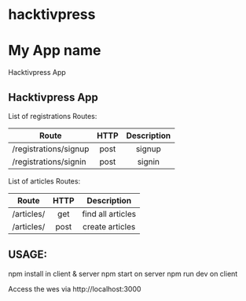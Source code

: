 # hacktivpress

# My App name
Hacktivpress App

## Hacktivpress App


List of registrations Routes:

| Route                   | HTTP  | Description             |
| ----------------------  |:-----:|:-----------------------:|
| /registrations/signup   | post  | signup                  |
| /registrations/signin   | post  | signin                  |


List of articles Routes:        

| Route                   | HTTP  | Description             |
| ----------------------  |:-----:|:-----------------------:|
| /articles/              | get   | find all articles       |
| /articles/              | post  | create articles         |



## USAGE:
npm install in client & server
npm start on server
npm run dev on client

Access the wes via http://localhost:3000
